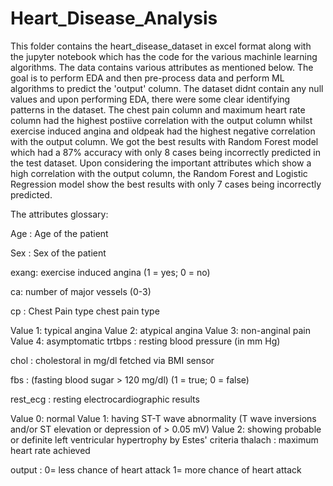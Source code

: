 # Heart_Disease_Analysis
This folder contains the heart_disease_dataset in excel format along with the jupyter notebook which has the code for the various machinle learning algorithms. The data contains various attributes as mentioned below. The goal is to perform EDA and then pre-process data and perform ML algorithms to predict the 'output' column.
The dataset didnt contain any null values and upon performing EDA, there were some clear identifying patterns in the dataset. The chest pain column and maximum heart rate column had the highest postiive correlation with the output column whilst exercise induced angina and oldpeak had the highest negative correlation with the output column.
We got the best results with Random Forest model which had a 87% accuracy with only 8 cases being incorrectly predicted in the test dataset. Upon considering the important attributes which show a high correlation with the output column, the Random Forest and Logistic Regression model show the best results with only 7 cases being incorrectly predicted.

The attributes glossary:

Age : Age of the patient

Sex : Sex of the patient

exang: exercise induced angina (1 = yes; 0 = no)

ca: number of major vessels (0-3)

cp : Chest Pain type chest pain type

Value 1: typical angina
Value 2: atypical angina
Value 3: non-anginal pain
Value 4: asymptomatic
trtbps : resting blood pressure (in mm Hg)

chol : cholestoral in mg/dl fetched via BMI sensor

fbs : (fasting blood sugar > 120 mg/dl) (1 = true; 0 = false)

rest_ecg : resting electrocardiographic results

Value 0: normal
Value 1: having ST-T wave abnormality (T wave inversions and/or ST elevation or depression of > 0.05 mV)
Value 2: showing probable or definite left ventricular hypertrophy by Estes' criteria
thalach : maximum heart rate achieved

output : 0= less chance of heart attack 1= more chance of heart attack
